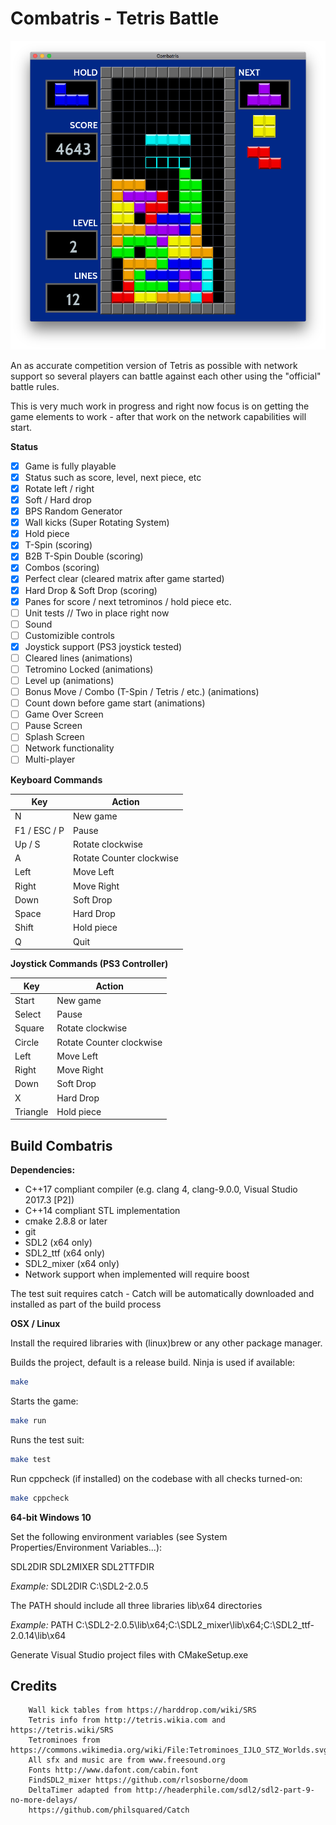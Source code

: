 # Combatris - Tetris Battle

![screenshots](screenshots/combatris-demo-1.png)

An as accurate competition version of Tetris as possible with network support so
several players can battle against each other using the "official" battle rules.

This is very much work in progress and right now focus is on getting the game elements
to work - after that work on the network capabilities will start.

**Status**
- [x] Game is fully playable
- [x] Status such as score, level, next piece, etc
- [x] Rotate left / right
- [x] Soft / Hard drop
- [x] BPS Random Generator
- [x] Wall kicks (Super Rotating System)
- [X] Hold piece
- [x] T-Spin (scoring)
- [x] B2B T-Spin Double (scoring)
- [x] Combos (scoring)
- [X] Perfect clear (cleared matrix after game started)
- [X] Hard Drop & Soft Drop (scoring)
- [X] Panes for score / next tetrominos / hold piece etc.
- [ ] Unit tests // Two in place right now
- [ ] Sound
- [ ] Customizible controls
- [X] Joystick support (PS3 joystick tested)
- [ ] Cleared lines (animations)
- [ ] Tetromino Locked (animations)
- [ ] Level up (animations)
- [ ] Bonus Move / Combo (T-Spin / Tetris / etc.) (animations)
- [ ] Count down before game start (animations)
- [ ] Game Over Screen
- [ ] Pause Screen
- [ ] Splash Screen
- [ ] Network functionality
- [ ] Multi-player

**Keyboard Commands**

Key | Action
--- | ------
N  | New game
F1 / ESC / P | Pause
Up / S | Rotate clockwise
A | Rotate Counter clockwise
Left | Move Left
Right | Move Right
Down | Soft Drop
Space | Hard Drop
Shift | Hold piece
Q | Quit
**Joystick Commands (PS3 Controller)**

Key | Action
--- | ------
Start  | New game
Select | Pause
Square | Rotate clockwise
Circle | Rotate Counter clockwise
Left | Move Left
Right | Move Right
Down | Soft Drop
X | Hard Drop
Triangle | Hold piece
## Build Combatris

**Dependencies:**
* C++17 compliant compiler (e.g. clang 4, clang-9.0.0, Visual Studio 2017.3 [P2])
* C++14 compliant STL implementation
* cmake 2.8.8 or later
* git
* SDL2 (x64 only)
* SDL2_ttf (x64 only)
* SDL2_mixer (x64 only)
* Network support when implemented will require boost

The test suit requires catch - Catch will be automatically downloaded and installed
as part of the build process

**OSX / Linux**

Install the required libraries with (linux)brew or any other package manager.

Builds the project, default is a release build. Ninja is used if available:

```bash
make
```

Starts the game:
```bash
make run
```

Runs the test suit:

```bash
make test
```

Run cppcheck (if installed) on the codebase with all checks turned-on:

```bash
make cppcheck
```

**64-bit Windows 10**

Set the following environment variables (see System Properties/Environment Variables...):

SDL2DIR
SDL2MIXER
SDL2TTFDIR

*Example:*
SDL2DIR C:\SDL2-2.0.5

The PATH should include all three libraries lib\x64 directories

*Example:*
PATH C:\SDL2-2.0.5\lib\x64;C:\SDL2_mixer\lib\x64;C:\SDL2_ttf-2.0.14\lib\x64

Generate Visual Studio project files with CMakeSetup.exe

## Credits

        Wall kick tables from https://harddrop.com/wiki/SRS
        Tetris info from http://tetris.wikia.com and https://tetris.wiki/SRS
        Tetrominoes from https://commons.wikimedia.org/wiki/File:Tetrominoes_IJLO_STZ_Worlds.svg
        All sfx and music are from www.freesound.org
        Fonts http://www.dafont.com/cabin.font
        FindSDL2_mixer https://github.com/rlsosborne/doom
        DeltaTimer adapted from http://headerphile.com/sdl2/sdl2-part-9-no-more-delays/
        https://github.com/philsquared/Catch
